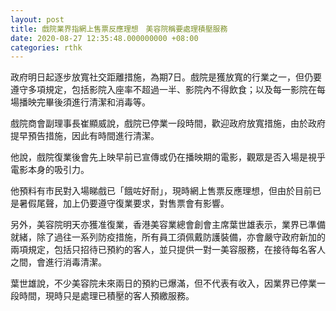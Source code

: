 ```yaml
---
layout: post
title: 戲院業界指網上售票反應理想　美容院稱要處理積壓服務
date: 2020-08-27 12:35:48.000000000 +08:00
categories: rthk
---
```


政府明日起逐步放寬社交距離措施，為期7日。戲院是獲放寬的行業之一，但仍要遵守多項規定，包括影院入座率不超過一半、影院內不得飲食；以及每一影院在每場播映完畢後須進行清潔和消毒等。

戲院商會副理事長崔顯威說，戲院已停業一段時間，歡迎政府放寬措施，由於政府提早預告措施，因此有時間進行清潔。

他說，戲院復業後會先上映早前已宣傳或仍在播映期的電影，觀眾是否入場是視乎電影本身的吸引力。

他預料有市民對入場睇戲已「餓咗好耐」，現時網上售票反應理想，但由於目前已是暑假尾聲，加上仍要遵守復業要求，對售票會有影響。　

另外，美容院明天亦獲准復業，香港美容業總會創會主席葉世雄表示，業界已準備就緒，除了過往一系列防疫措施，所有員工須佩戴防護裝備，亦會嚴守政府新加的兩項規定，包括只招待已預約的客人，並只提供一對一美容服務，在接待每名客人之間，會進行消毒清潔。

葉世雄說，不少美容院未來兩日的預約已爆滿，但不代表有收入，因業界已停業一段時間，現時只是處理已積壓的客人預繳服務。
